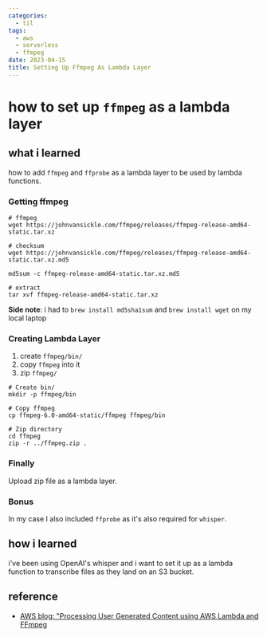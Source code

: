```yaml
---
categories:
  - til
tags:
  - aws
  - serverless
  - ffmpeg
date: 2023-04-15
title: Setting Up Ffmpeg As Lambda Layer
---
```


# how to set up `ffmpeg` as a lambda layer

## what i learned

how to add `ffmpeg` and `ffprobe` as a lambda layer to be used by lambda functions.

### Getting ffmpeg

```shell
# ffmpeg
wget https://johnvansickle.com/ffmpeg/releases/ffmpeg-release-amd64-static.tar.xz

# checksum
wget https://johnvansickle.com/ffmpeg/releases/ffmpeg-release-amd64-static.tar.xz.md5

md5sum -c ffmpeg-release-amd64-static.tar.xz.md5

# extract
tar xvf ffmpeg-release-amd64-static.tar.xz
```

**Side note**: i had to `brew install md5sha1sum` and `brew install wget` on my local laptop

### Creating Lambda Layer

1. create `ffmpeg/bin/`
2. copy `ffmpeg` into it
3. zip `ffmpeg/`

```shell
# Create bin/
mkdir -p ffmpeg/bin

# Copy ffmpeg
cp ffmpeg-6.0-amd64-static/ffmpeg ffmpeg/bin

# Zip directory
cd ffmpeg
zip -r ../ffmpeg.zip .
```

### Finally

Upload zip file as a lambda layer.

### Bonus

In my case I also included `ffprobe` as it's also required for `whisper`.

<!-- more -->
## how i learned

i've been using OpenAI's whisper and i want to set it up as a lambda function to transcribe files as they land on an S3 bucket.

## reference

- [AWS blog: "Processing User Generated Content using AWS Lambda and FFmpeg](https://aws.amazon.com/blogs/media/processing-user-generated-content-using-aws-lambda-and-ffmpeg/)
